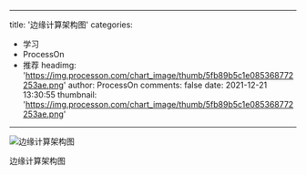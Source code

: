 
---
title: '边缘计算架构图'
categories: 
 - 学习
 - ProcessOn
 - 推荐
headimg: 'https://img.processon.com/chart_image/thumb/5fb89b5c1e085368772253ae.png'
author: ProcessOn
comments: false
date: 2021-12-21 13:30:55
thumbnail: 'https://img.processon.com/chart_image/thumb/5fb89b5c1e085368772253ae.png'
---

<div>   
<img class="thumb" alt="边缘计算架构图" src="https://img.processon.com/chart_image/thumb/5fb89b5c1e085368772253ae.png" referrerpolicy="no-referrer">
<p>边缘计算架构图</p>  
</div>
            